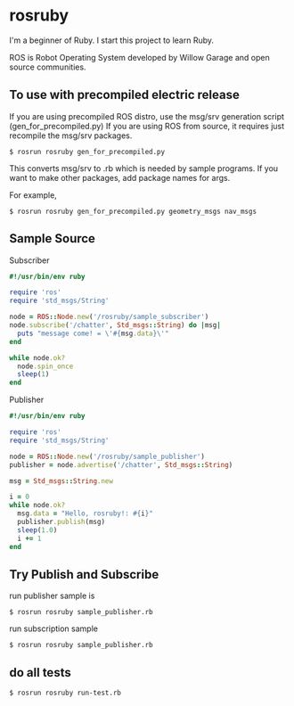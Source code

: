 rosruby
=======

I'm a beginner of Ruby.
I start this project to learn Ruby.

ROS is Robot Operating System developed by Willow Garage and open source communities.

To use with precompiled electric release
-----------------------
If you are using precompiled ROS distro, use the msg/srv generation script
(gen_for_precompiled.py)
If you are using ROS from source, it requires just recompile the msg/srv 
packages.

```
$ rosrun rosruby gen_for_precompiled.py
```
This converts msg/srv to .rb which is needed by sample programs.
If you want to make other packages, add package names for args.

For example,

```
$ rosrun rosruby gen_for_precompiled.py geometry_msgs nav_msgs
```


Sample Source
--------------
Subscriber

```ruby
#!/usr/bin/env ruby

require 'ros'
require 'std_msgs/String'

node = ROS::Node.new('/rosruby/sample_subscriber')
node.subscribe('/chatter', Std_msgs::String) do |msg|
  puts "message come! = \'#{msg.data}\'"
end

while node.ok?
  node.spin_once
  sleep(1)
end

```

Publisher

```ruby
#!/usr/bin/env ruby 

require 'ros'
require 'std_msgs/String'

node = ROS::Node.new('/rosruby/sample_publisher')
publisher = node.advertise('/chatter', Std_msgs::String)

msg = Std_msgs::String.new

i = 0
while node.ok?
  msg.data = "Hello, rosruby!: #{i}"
  publisher.publish(msg)
  sleep(1.0)
  i += 1
end
```


Try Publish and Subscribe
----------------------
run publisher sample is

```
$ rosrun rosruby sample_publisher.rb
```

run subscription sample

```
$ rosrun rosruby sample_publisher.rb
```

do all tests
-------------------------
```
$ rosrun rosruby run-test.rb
```
